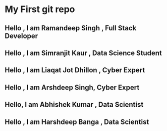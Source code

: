 # My First git repo
## Hello , I am Ramandeep Singh , Full Stack Developer
## Hello , I am Simranjit Kaur , Data Science Student 
## Hello , I am Liaqat Jot Dhillon , Cyber Expert
## Hello , I am Arshdeep Singh, Cyber Expert
## Hello, I am Abhishek Kumar , Data Scientist
## Hello , I am Harshdeep Banga , Data Scientist
